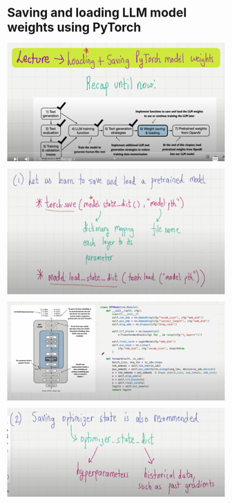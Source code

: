 # Saving and loading LLM model weights using PyTorch

![Image](./Images/90.png)

![Image](./Images/91.png)

![Image](./Images/92.png)

![Image](./Images/93.png)
